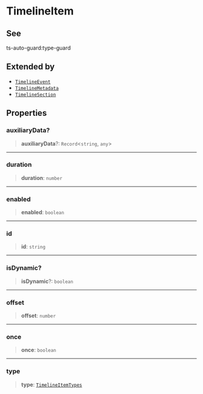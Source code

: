 # TimelineItem

## See

ts-auto-guard:type-guard

## Extended by

- [`TimelineEvent`](reference/interfaces/TimelineEvent.md)
- [`TimelineMetadata`](reference/interfaces/TimelineMetadata.md)
- [`TimelineSection`](reference/interfaces/TimelineSection.md)

## Properties

### auxiliaryData?

> **auxiliaryData**?: `Record`<`string`, `any`>

***

### duration

> **duration**: `number`

***

### enabled

> **enabled**: `boolean`

***

### id

> **id**: `string`

***

### isDynamic?

> **isDynamic**?: `boolean`

***

### offset

> **offset**: `number`

***

### once

> **once**: `boolean`

***

### type

> **type**: [`TimelineItemTypes`](reference/enumerations/TimelineItemTypes.md)
